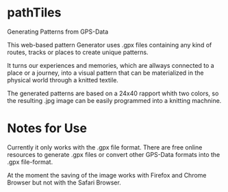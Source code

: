 # pathTiles

Generating Patterns from GPS-Data

This web-based pattern Generator uses .gpx files containing any kind of routes, tracks or places to create unique patterns.

It turns our experiences and memories, which are allways connected to a place or a journey, into a visual pattern that can be materialized in the physical world through a knitted textile.

The generated patterns are based on a 24x40 rapport whith two colors, so the resulting .jpg image can be easily programmed into a knitting machnine.

# Notes for Use

Currently it only works with the .gpx file format.
There are free online resources to generate .gpx files or convert other GPS-Data formats into the .gpx file-format. 

At the moment the saving of the image works with Firefox and Chrome Browser but not with the Safari Browser.
